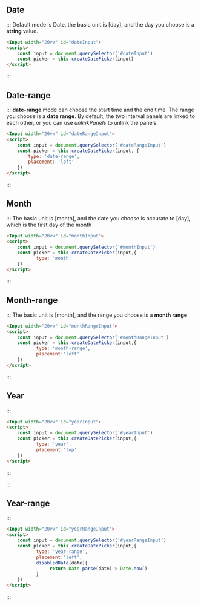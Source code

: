 ##  Date

::: Default mode is Date, the basic unit is [day], and the day you choose is a **string** value.
```html
<Input width="20vw" id="dateInput">
<script>
    const input = document.querySelector('#dateInput')
    const picker = this.createDatePicker(input)
</script>

```
:::


##  Date-range
::: **date-range** mode can choose the start time and the end time. The range you choose is a **date range**.
By default, the two interval panels are linked to each other, or you can use *unlinkPanels* to unlink the panels.
```html
<Input width="20vw" id="dateRangeInput">
<script>
    const input = document.querySelector('#dateRangeInput')
    const picker = this.createDatePicker(input, {
        type: 'date-range',
        placement: 'left'
    })
</script>

```
:::


##  Month
::: The basic unit is [month], and the date you choose is accurate to [day], which is the first day of the month
```html
<Input width="20vw" id="monthInput">
<script>
    const input = document.querySelector('#monthInput')
    const picker = this.createDatePicker(input,{
           type: 'month'
    })
</script>

```
:::


##  Month-range
::: The basic unit is [month], and the range you choose is a **month range**
```html
<Input width="20vw" id="monthRangeInput">
<script>
    const input = document.querySelector('#monthRangeInput')
    const picker = this.createDatePicker(input,{
           type: 'month-range',
           placement:'left'
    })
</script>

```
:::

##  Year
:::
```html
<Input width="20vw" id="yearInput">
<script>
    const input = document.querySelector('#yearInput')
    const picker = this.createDatePicker(input,{
           type: 'year',
           placement:'top'
    })
</script>

```
:::

:::

##  Year-range
:::
```html
<Input width="20vw" id="yearRangeInput">
<script>
    const input = document.querySelector('#yearRangeInput')
    const picker = this.createDatePicker(input,{
           type: 'year-range',
           placement:'left',
           disabledDate(date){
                return Date.parse(date) > Date.now()
           }       
    })
</script>

```
:::
